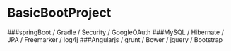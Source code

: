 # BasicBootProject
###springBoot / Gradle / Security / GoogleOAuth
###MySQL / Hibernate / JPA / Freemarker / log4j
###Angularjs / grunt / Bower / jquery / Bootstrap


